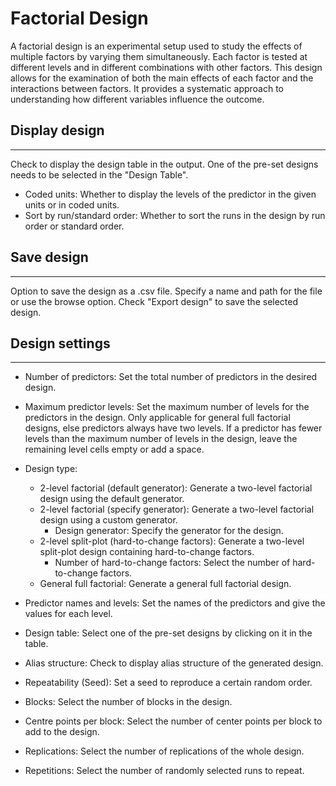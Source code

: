 Factorial Design
==========================

A factorial design is an experimental setup used to study the effects of multiple factors by varying them simultaneously. Each factor is tested at different levels and in different combinations with other factors. This design allows for the examination of both the main effects of each factor and the interactions between factors. It provides a systematic approach to understanding how different variables influence the outcome.

## Display design
-------
Check to display the design table in the output. One of the pre-set designs needs to be selected in the "Design Table".

- Coded units: Whether to display the levels of the predictor in the given units or in coded units.
- Sort by run/standard order: Whether to sort the runs in the design by run order or standard order.

## Save design
-------
Option to save the design as a .csv file. Specify a name and path for the file or use the browse option. Check "Export design" to save the selected design.

## Design settings
-------

- Number of predictors: Set the total number of predictors in the desired design.

- Maximum predictor levels: Set the maximum number of levels for the predictors in the design. Only applicable for general full factorial designs, else predictors always have two levels. If a predictor has fewer levels than the maximum number of levels in the design, leave the remaining level cells empty or add a space.

- Design type:
    - 2-level factorial (default generator): Generate a two-level factorial design using the default generator. 
    - 2-level factorial (specify generator): Generate a two-level factorial design using a custom generator.
        - Design generator: Specify the generator for the design.
    - 2-level split-plot (hard-to-change factors): Generate a two-level split-plot design containing hard-to-change factors. 
        - Number of hard-to-change factors: Select the number of hard-to-change factors.
    - General full factorial: Generate a general full factorial design. 

- Predictor names and levels: Set the names of the predictors and give the values for each level.

- Design table: Select one of the pre-set designs by clicking on it in the table.

- Alias structure: Check to display alias structure of the generated design.

- Repeatability (Seed): Set a seed to reproduce a certain random order.

- Blocks: Select the number of blocks in the design.

- Centre points per block: Select the number of center points per block to add to the design.

- Replications: Select the number of replications of the whole design.

- Repetitions: Select the number of randomly selected runs to repeat.
